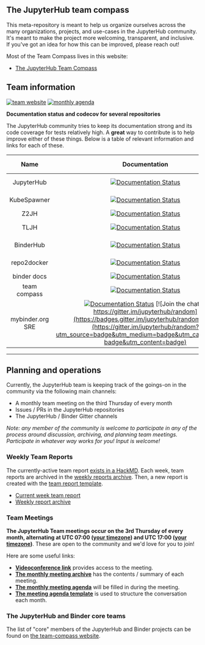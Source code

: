 ## The JupyterHub team compass

This meta-repository is meant to help us organize ourselves across the many organizations,
projects, and use-cases in the JupyterHub community. It's meant to make the project more
welcoming, transparent, and inclusive. If you've got an idea for how this can be improved,
please reach out!

Most of the Team Compass lives in this website:

* [The JupyterHub Team Compass](http://jupyterhub-team-compass.readthedocs.io/)


## Team information

[![team website](https://img.shields.io/badge/team-website-orange.svg)](https://jupyterhub-team-compass.readthedocs.io/en/latest/)
[![monthly agenda](https://img.shields.io/badge/agenda-this%20month-blue.svg)](https://hackmd.io/@sgibson91/hubs-team-meeting)

**Documentation status and codecov for several repositories**

The JupyterHub community tries to keep its documentation strong and its code coverage for tests relatively high. A **great** way
to contribute is to help improve either of these things. Below is a table of relevant information
and links for each of these.

|Name | Documentation | Code Coverage | Changelogs
| :---: | :---: | :---: | :---:
JupyterHub   |[![Documentation Status](https://readthedocs.org/projects/jupyterhub/badge/?version=latest)](https://jupyterhub.readthedocs.org/en/latest/?badge=latest)   | [![codecov](https://codecov.io/gh/jupyterhub/jupyterhub/branch/master/graph/badge.svg)](https://codecov.io/gh/jupyterhub/jupyterhub) |[changelog](https://github.com/jupyterhub/jupyterhub/blob/master/docs/source/changelog.md)
KubeSpawner | [![Documentation Status](http://readthedocs.org/projects/jupyterhub-kubespawner/badge/?version=latest)](https://jupyterhub-kubespawner.readthedocs.io/en/latest/?badge=latest) | [![codecov](https://codecov.io/gh/jupyterhub/kubespawner/branch/master/graph/badge.svg)](https://codecov.io/gh/jupyterhub/kubespawner) | [changelog](https://jupyterhub-kubespawner.readthedocs.io/en/latest/changelog.html)
Z2JH   |[![Documentation Status](https://readthedocs.org/projects/zero-to-jupyterhub/badge/?version=latest)](https://zero-to-jupyterhub.readthedocs.org/en/latest/?badge=latest)   |  |[changelog](https://github.com/jupyterhub/zero-to-jupyterhub-k8s/blob/master/CHANGELOG.md)
TLJH   | [![Documentation Status](https://readthedocs.org/projects/the-littlest-jupyterhub/badge/?version=latest)](https://the-littlest-jupyterhub.readthedocs.org/en/latest/?badge=latest)  | [![codecov](https://codecov.io/gh/jupyterhub/the-littlest-jupyterhub/branch/master/graph/badge.svg)](https://codecov.io/gh/jupyterhub/the-littlest-jupyterhub)  |
 BinderHub  | [![Documentation Status](https://readthedocs.org/projects/binderhub/badge/?version=latest)](https://binderhub.readthedocs.org/en/latest/?badge=latest)  | [![codecov](https://codecov.io/gh/jupyterhub/binderhub/branch/master/graph/badge.svg)](https://codecov.io/gh/jupyterhub/binderhub)  | [changelog](https://github.com/jupyterhub/binderhub/blob/master/CHANGES.md)
 repo2docker  |  [![Documentation Status](https://readthedocs.org/projects/repo2docker/badge/?version=latest)](https://repo2docker.readthedocs.org/en/latest/?badge=latest) | [![codecov](https://codecov.io/gh/jupyter/repo2docker/branch/master/graph/badge.svg)](https://codecov.io/gh/jupyter/repo2docker) | [changelog](https://repo2docker.readthedocs.io/en/latest/changelog.html)
 binder docs | [![Documentation Status](https://readthedocs.org/projects/mybinder/badge/?version=latest)](https://mybinder.readthedocs.org/en/latest/?badge=latest)  |   |
 team compass | [![Documentation Status](http://readthedocs.org/projects/jupyterhub-team-compass/badge/?version=latest)](http://jupyterhub-team-compass.readthedocs.io/en/latest/?badge=latest) |  |
mybinder.org SRE |  [![Documentation Status](http://readthedocs.org/projects/mybinder-sre/badge/?version=latest)](https://mybinder-sre.readthedocs.io/en/latest/?badge=latest) [![Join the chat at https://gitter.im/jupyterhub/random](https://badges.gitter.im/jupyterhub/random.svg)](https://gitter.im/jupyterhub/random?utm_source=badge&utm_medium=badge&utm_campaign=pr-badge&utm_content=badge) |  |



---

## Planning and operations

Currently, the JupyterHub team is keeping track of the goings-on in the community
via the following main channels:

* A monthly team meeting on the third Thursday of every month
* Issues / PRs in the JupyterHub repositories
* The JupyterHub / Binder Gitter channels

*Note: any member of the community is welcome to participate in any of the process around discussion, archiving, and planning team meetings. Participate in whatever way works for you! Input is welcome!*

### Weekly Team Reports

The currently-active team report [exists in a HackMD](https://hackmd.io/MYNgpgHATAZgrAIwLQAYCMwAsTNhRJAThBQGYkoATEw0gQxgkroHYg==?view). Each week, team reports
are archived in the [weekly reports archive](http://jupyterhub-team-compass.readthedocs.io/en/latest/weekly-reports/weekly_report_index.html). Then, a new report is created with the [team report template](http://jupyterhub-team-compass.readthedocs.io/en/latest/weekly-reports/team-meeting.html).

* [Current week team report](https://hackmd.io/MYNgpgHATAZgrAIwLQAYCMwAsTNhRJAThBQGYkoATEw0gQxgkroHYg==?view)
* [Weekly report archive](https://github.com/jupyterhub/team-compass/tree/master/docs/weekly-reports)


### Team Meetings

**The JupyterHub Team meetings occur on the 3rd Thursday of every month,
alternating at UTC 07:00 ([your timezone](http://arewemeetingyet.com/UTC/2019-08-15/07:00/q/Binder%20and%20JupyterHub%20team%20meeting))
and UTC 17:00 ([your timezone](http://arewemeetingyet.com/UTC/2019-07-18/17:00/q/Binder%20and%20JupyterHub%20team%20meeting))**.
These are open to the community and we'd love for you to join!

Here are some useful links:

* [**Videoconference link**](https://calpoly.zoom.us/my/jupyter) provides access to the meeting.
* [**The monthly meeting archive**](http://jupyterhub-team-compass.readthedocs.io/en/latest/monthly-meeting/monthly_report_index.html) has the contents / summary of each meeting.
* [**The monthly meeting agenda**](https://hackmd.io/u2ghJJUCRWK-zRidCFid_Q?view) will be filled in during the meeting.
* [**The meeting agenda template**](https://hackmd.io/yLEoYgH8TcelS_EaXKJ6Hg?both) is used to structure the conversation each month.

### The JupyterHub and Binder core teams

The list of "core" members of the JupyterHub and Binder projects can be found on
[the team-compass website](https://jupyterhub-team-compass.readthedocs.io/en/latest/team.html).
